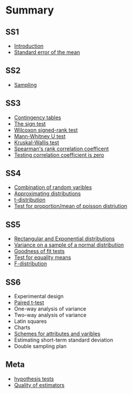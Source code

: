 # Summary

## SS1

* [Introduction](README.md)
* [Standard error of the mean](standard-error-of-the-mean.md)

## SS2

* [Sampling](ss2/sampling.md)

## SS3

* [Contingency tables](ss3/contingency-tables.md)
* [The sign test](ss3/the-sign-test.md)
* [Wilcoxon signed-rank test](/ss3/wilcoxon-signed-rank-test.md#wilcoxon-signed-rank-test)
* [Mann-Whitney U test](ss3/mann-whitney-u-test.md)
* [Kruskal-Wallis test ](ss3/kruskal-wallis-test.md)
* [Spearman's rank correlation coefficent](ss3/spearman's-rank-correlation-coefficent.md)
* [Testing correlation coefficient is zero](ss3/testing-correlation-coefficient-is-zero.md)

## SS4

* [Combination of random varibles](ss4/combination-of-random-varibles.md)
* [Approximating distributions](ss4/approximating-distributions.md)
* [t-distribution](ss4/t-distribution.md)
* [Test for proportion/mean of poisson distriution](ss4/test-for-proportionmean-of-poisson-distriution.md)

## SS5

* [Rectangular and Exponential distributions](ss5/rectangular-and-exponential-distributions.md)
* [Variance on a sample of a normal distribution](ss5/variance-on-a-sample-of-a-normal-distribution.md)
* [Goodness of fit tests](ss5/goodness-of-fit-tests.md)
* [Test for equality means](ss5/test-for-equality-of-varience-in-normal-distributions.md)
* [F-distribution](ss5/test-equal-variance-of-normal-distributions.md)

## SS6

* Experimental design
* [Paired t-test](ss6/paired-t-test.md)
* One-way analysis of variance
* Two-way analysis of variance
* Latin squares
* Charts
* [Schemes for attributes and varibles](schemes-for-attributes-and-varibles.md)
* Estimating short-term standard deviation
* Double sampling plan

## Meta

* [hypothesis tests](meta/hypothesis-tests.md)
* [Quality of estimators](meta/quality-of-estimators.md)

